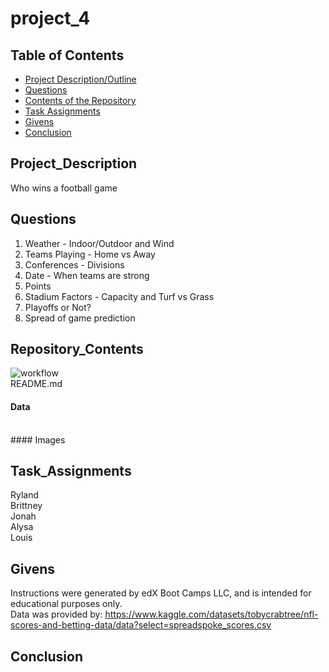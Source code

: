 # project_4
## Table of Contents

- [Project Description/Outline](#project_description)
- [Questions](#questions)
- [Contents of the Repository](#repository_contents)
- [Task Assignments](#task_assignments)
- [Givens](#givens)
- [Conclusion](#conclusion)


## Project_Description
Who wins a football game<br /> 

## Questions
1. Weather - Indoor/Outdoor and Wind
2. Teams Playing - Home vs Away
3. Conferences - Divisions
4. Date - When teams are strong
5. Points
6. Stadium Factors - Capacity and Turf vs Grass
7. Playoffs or Not?
8. Spread of game prediction

## Repository_Contents
![workflow](templates/Images/Files_Workflow.png)
<br />
README.md <br />
#### Data
 <br />
#### Images
<br />



## Task_Assignments
Ryland <br />
Brittney <br />
Jonah<br />
Alysa<br />
Louis<br />


## Givens
Instructions were generated by edX Boot Camps LLC, and is intended for educational purposes only.<br />
Data was provided by: https://www.kaggle.com/datasets/tobycrabtree/nfl-scores-and-betting-data/data?select=spreadspoke_scores.csv

## Conclusion

